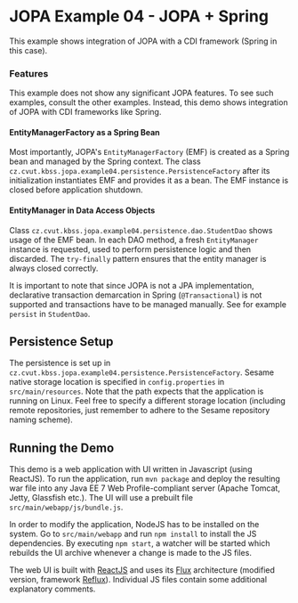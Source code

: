 # JOPA Example 04 - JOPA + Spring

This example shows integration of JOPA with a CDI framework (Spring in this case).

### Features

This example does not show any significant JOPA features. To see such examples, consult the other examples. Instead, this
demo shows integration of JOPA with CDI frameworks like Spring.

#### EntityManagerFactory as a Spring Bean

Most importantly, JOPA's `EntityManagerFactory` (EMF) is created as a Spring bean and managed by the Spring context. The class 
`cz.cvut.kbss.jopa.example04.persistence.PersistenceFactory` after its initialization instantiates EMF and provides it as a bean. 
The EMF instance is closed before application shutdown.

#### EntityManager in Data Access Objects

Class `cz.cvut.kbss.jopa.example04.persistence.dao.StudentDao` shows usage of the EMF bean. In each DAO method, a fresh `EntityManager` instance
is requested, used to perform persistence logic and then discarded. The `try-finally` pattern ensures that the entity manager is always
closed correctly.

It is important to note that since JOPA is not a JPA implementation, declarative transaction demarcation in Spring (`@Transactional`)
is not supported and transactions have to be managed manually. See for example `persist` in `StudentDao`.

## Persistence Setup

The persistence is set up in `cz.cvut.kbss.jopa.example04.persistence.PersistenceFactory`. Sesame native storage location is specified
in `config.properties` in `src/main/resources`. Note that the path expects that the application is running on Linux. Feel free to specify
a different storage location (including remote repositories, just remember to adhere to the Sesame repository naming scheme).

## Running the Demo

This demo is a web application with UI written in Javascript (using ReactJS). To run the application, run `mvn package` and deploy
the resulting war file into any Java EE 7 Web Profile-compliant server (Apache Tomcat, Jetty, Glassfish etc.).
The UI will use a prebuilt file `src/main/webapp/js/bundle.js`.

In order to modify the application, NodeJS has to be installed on the system. Go to `src/main/webapp` and run `npm install` to install the JS
dependencies. By executing `npm start`, a watcher will be started which rebuilds the UI archive whenever a change is made to the JS files.

The web UI is built with [ReactJS](https://facebook.github.io/react/) and uses its [Flux](https://facebook.github.io/flux/docs/overview.html)
architecture (modified version, framework [Reflux](https://github.com/reflux/refluxjs)). 
Individual JS files contain some additional explanatory comments.
